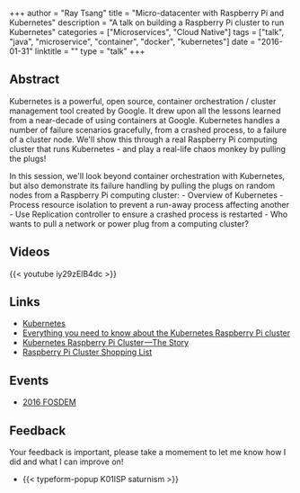 +++
author = "Ray Tsang"
title = "Micro-datacenter with Raspberry Pi and Kubernetes"
description = "A talk on building a Raspberry Pi cluster to run Kubernetes"
categories = ["Microservices", "Cloud Native"]
tags = ["talk", "java", "microservice", "container", "docker", "kubernetes"]
date = "2016-01-31"
linktitle = ""
type = "talk"
+++

## Abstract
Kubernetes is a powerful, open source, container orchestration / cluster management tool created by Google. It drew upon all the lessons learned from a near-decade of using containers at Google. Kubernetes handles a number of failure scenarios gracefully, from a crashed process, to a failure of a cluster node. We'll show this through a real Raspberry Pi computing cluster that runs Kubernetes - and play a real-life chaos monkey by pulling the plugs!

In this session, we'll look beyond container orchestration with Kubernetes, but also demonstrate its failure handling by pulling the plugs on random nodes from a Raspberry Pi computing cluster: - Overview of Kubernetes - Process resource isolation to prevent a run-away process affecting another - Use Replication controller to ensure a crashed process is restarted - Who wants to pull a network or power plug from a computing cluster?

## Videos
{{< youtube iy29zElB4dc >}}

## Links
- [Kubernetes](https://kubernetes.io)
- [Everything you need to know about the Kubernetes Raspberry Pi cluster](https://medium.com/google-cloud/everything-you-need-to-know-about-the-kubernetes-raspberry-pi-cluster-2a2413bfa0fa)
- [Kubernetes Raspberry Pi Cluster —The Story](https://medium.com/google-cloud/kubernetes-raspberry-pi-cluster-the-story-ace773cf8573)
- [Raspberry Pi Cluster Shopping List](http://blog.kubernetes.io/2015/11/creating-a-Raspberry-Pi-cluster-running-Kubernetes-the-shopping-list-Part-1.html)

## Events
- [2016 FOSDEM](https://archive.fosdem.org/2016/schedule/event/kubernetes/)

## Feedback
Your feedback is important, please take a momement to let me know how I did and what I can improve on!

- {{< typeform-popup K01lSP saturnism >}}


